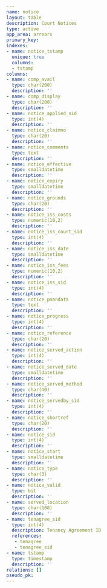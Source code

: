 ```yaml
---
name: notice
layout: table
description: Court Notices
type: active
app_area: arrears
primary_key: 
indexes:
- name: notice_tstamp
  unique: true
  columns:
  - tstamp
columns:
- name: comp_avail
  type: char(200)
  description: ''
- name: comp_display
  type: char(200)
  description: ''
- name: notice_applied_sid
  type: int(4)
  description: ''
- name: notice_claimno
  type: char(20)
  description: ''
- name: notice_comments
  type: text
  description: ''
- name: notice_effective
  type: smalldatetime
  description: ''
- name: notice_expiry
  type: smalldatetime
  description: ''
- name: notice_grounds
  type: char(20)
  description: ''
- name: notice_iss_costs
  type: numeric(10,2)
  description: ''
- name: notice_iss_court_sid
  type: int(4)
  description: ''
- name: notice_iss_date
  type: smalldatetime
  description: ''
- name: notice_iss_fees
  type: numeric(10,2)
  description: ''
- name: notice_iss_sid
  type: int(4)
  description: ''
- name: notice_pmandata
  type: text
  description: ''
- name: notice_progress
  type: int(4)
  description: ''
- name: notice_reference
  type: char(20)
  description: ''
- name: notice_served_action
  type: int(4)
  description: ''
- name: notice_served_date
  type: smalldatetime
  description: ''
- name: notice_served_method
  type: char(40)
  description: ''
- name: notice_servedby_sid
  type: int(4)
  description: ''
- name: notice_shortref
  type: char(20)
  description: ''
- name: notice_sid
  type: int(4)
  description: ''
- name: notice_start
  type: smalldatetime
  description: ''
- name: notice_type
  type: char(3)
  description: ''
- name: notice_valid
  type: bit
  description: ''
- name: served_location
  type: char(100)
  description: ''
- name: tenagree_sid
  type: int(4)
  description: Tenancy Agreement ID
  references:
   - tenagree
   - tenagree_sid
- name: tstamp
  type: timestamp
  description: ''
relations: []
pseudo_pk: 
---
```


